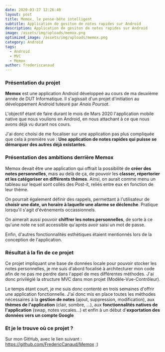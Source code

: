 ```yaml
---
date: 2020-03-27 12:26:40
layout: post
title: Memox, le pense-bête intelligent
subtitle: Application de gesiton de notes rapides sur Android
description: Application de gesiton de notes rapides sur Android
image: /assets/img/uploads/memox.png
optimized_image: /assets/img/uploads/memox.png
category: Android
tags:
  - Android
  - MVC
  - Memox
author: fredericcanaud
---
```


### Présentation du projet

**Memox** est une application Android développeé au cours de ma deuxième année de DUT Informatique. Il s'agissait d'un projet d'initiation au développement Android tuteuré par *Anais Poursat*.

L'objectif étant de faire durant le mois de Mars 2020 l'application mobile native que nous voulions en Android, en nous attachant à ce que nous avons déjà vu durant nos cours.

J'ai donc choisi de me focaliser sur une application pas plus compliquée que cela à première vue : **Une application de notes rapides qui puisse se démarquer des autres déjà existantes**.

### Présentation des ambitions derrière Memox

Memox devait être une application qui offrait la possibilité de **créer des notes personnelles**, mais au delà de ça, de pouvoir les **classer, répertorier et les catégoriser en différents thèmes**. Ainsi, on aurait comme menu un tableau sur lequel sont collés des Post-it, reliés entre eux en fonction de leur thème.

On pourrait également définir des rappels, permettant à l'utilisateur de **choisir une date, un horaire à laquelle une alarme se déclenche**. Pratique lorsqu'il s'agit d'événements occassionnels.

On aimerait aussi pouvoir **chiffrer les notes personnelles**, de sorte à ce qu'une note ne soit accessible qu'après avoir saisi un mot de passe.

Enfin, d'autres fonctionnalités esthétiques étaient mentionnés lors de la conception de l'application.

### Résultat à la fin de ce projet

Ce projet impliquant une base de données locale pour pouvoir stocker les notes personnelles, je me suis d'abord focalisé à architecturer mon code afin de ne pas me perdre dans l'appel de mes différentes méthodes. J'ai donc privilégié la structure MVC dans mon projet (Modèle-Vue-Contrôleur).

Le temps étant court, je me suis donc contenté en trois semaines d'offrir une application fonctionnelle. J'ai donc mis en place toutes les méthodes nécessaires à la **gestion de notes** (ajout, suppression, modification), aux **thèmes de l'application** (clair, sombre, ...), aux **fonctionnalités natives de l'application** (swap, notes vocales...) et enfin à un début d'**exportation des données vers un compte Google**

### Et je le trouve où ce projet ?

Sur mon GitHub, avec le lien suivant : <a href="https://github.com/FredericCanaud/Memox"> https://github.com/FredericCanaud/Memox </a> ;)
